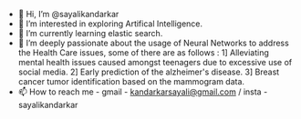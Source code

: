 - 👋 Hi, I’m @sayalikandarkar
- 👀 I’m interested in exploring Artifical Intelligence.
- 🌱 I’m currently learning elastic search.
- 💞️ I’m deeply passionate about the usage of Neural Networks to address the Health Care issues, some of there are as follows : 
        1] Alleviating mental health issues caused amongst teenagers due to excessive use of social media.
        2] Early prediction of the alzheimer's disease.
        3] Breast cancer tumor identification based on the mammogram data.
- 📫 How to reach me - gmail - kandarkarsayali@gmail.com / insta - sayalikandarkar

<!---
sayalikandarkar/sayalikandarkar is a ✨ special ✨ repository because its `README.md` (this file) appears on your GitHub profile.
You can click the Preview link to take a look at your changes.
--->

